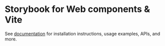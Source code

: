 # Storybook for Web components & Vite

See [documentation](https://storybook.js.org/docs/8.0/get-started/web-components-vite?renderer=web-components) for installation instructions, usage examples, APIs, and more.
